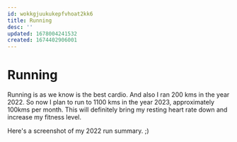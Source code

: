 ```yaml
---
id: wokkgjuukukepfvhoat2kk6
title: Running
desc: ''
updated: 1678004241532
created: 1674402906001
---
```


# Running

Running is as we know is the best cardio. And also I ran 200 kms in the year 2022.
So now I plan to run to 1100 kms in the year 2023, approximately 100kms per month. This will definitely bring my resting heart rate down and increase my fitness level.

Here's a screenshot of my 2022 run summary. ;)


